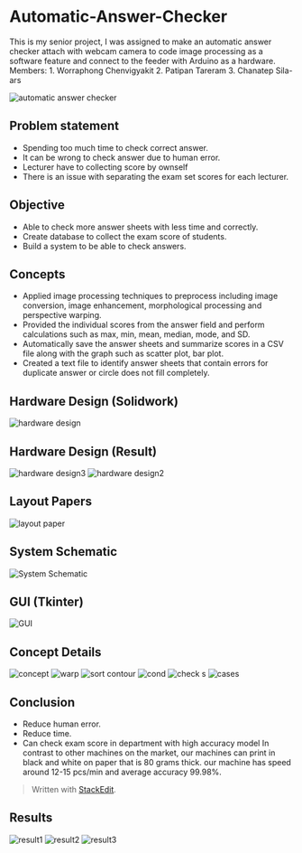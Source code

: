 # Automatic-Answer-Checker
This is my senior project, I was assigned to make an automatic answer checker attach with webcam camera to code image processing as a software feature and connect to the feeder with Arduino as a hardware. 
Members:
	1.  Worraphong Chenvigyakit 
	2. Patipan Tareram
	3. Chanatep Sila-ars

![automatic answer checker](https://github.com/user-attachments/assets/66a0076c-47aa-4a64-a92a-55f53bf67a44)

## Problem statement
-   Spending too much time to check correct answer.
-   It can be wrong to check answer due to human error.
-   Lecturer have to collecting score by ownself
-   There is an issue with separating the exam set scores for each lecturer.

## Objective
-   Able to check more answer sheets with less time and correctly.
-   Create database to collect the exam score of students.
-   Build a system to be able to check answers.

## Concepts
-   Applied image processing techniques to preprocess including image conversion, image enhancement, morphological processing and perspective warping.
-   Provided the individual scores from the answer field and perform calculations such as max, min, mean, median, mode, and SD.
-   Automatically save the answer sheets and summarize scores in a CSV file along with the graph such as scatter plot, bar plot.
-   Created a text file to identify answer sheets that contain errors for duplicate answer or circle does not fill completely.

## Hardware Design (Solidwork)
![hardware design](https://github.com/user-attachments/assets/23833f43-0d8d-4963-8c3a-74dc0121c84e)

## Hardware Design (Result)

![hardware design3](https://github.com/user-attachments/assets/8488d19f-0244-41f0-b83f-d460bae17dc2)
![hardware design2](https://github.com/user-attachments/assets/17413f24-dcae-4a0e-b91f-85b1cc6ddf3e)

## Layout Papers
![layout paper](https://github.com/user-attachments/assets/e70ba176-e732-482c-9a44-a8fbed8cacfc)

## System Schematic
![System Schematic](https://github.com/user-attachments/assets/02b0cfe0-e890-45a4-9b80-e27595b464d9)

## GUI (Tkinter)
![GUI](https://github.com/user-attachments/assets/8a6f6028-ad0f-46e7-ab9a-b358ffaa9d2e)


## Concept Details
![concept](https://github.com/user-attachments/assets/7e935cdf-5e80-4a85-9fae-e392b34db2fe)
![warp](https://github.com/user-attachments/assets/08c4ea7e-08dd-432e-a088-4ef28d40a68f)
![sort contour](https://github.com/user-attachments/assets/b8c663f2-b748-4304-a76d-cb6eb0a09b39)
![cond](https://github.com/user-attachments/assets/ff553b3b-9b39-49de-a04f-5fc9df37cae7)
![check s](https://github.com/user-attachments/assets/959422de-d2e3-4de5-a791-9617955d8837)
![cases](https://github.com/user-attachments/assets/9863dda3-1258-439c-bc06-5a7e36563f9e)

## Conclusion
- Reduce human error.
- Reduce time.
- Can check exam score in department with high accuracy model
In contrast to other machines on the market, our machines can print in black and white on paper that is 80 grams thick. our machine has speed around  12-15 pcs/min and average accuracy 99.98%.
> Written with [StackEdit](https://stackedit.io/).

## Results
![result1](https://github.com/user-attachments/assets/b8592d6f-09e3-4d2d-8a99-987c63c10535)
![result2](https://github.com/user-attachments/assets/a9386ae5-406b-4563-bde0-a67e12dbdb0b)
![result3](https://github.com/user-attachments/assets/b499ec89-02eb-4c53-8a72-d41ef9e56226)
